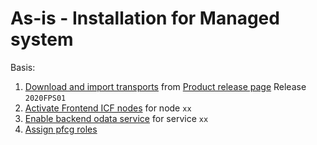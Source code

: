 # As-is - Installation for Managed system

Basis:
1. [Download and import transports](/inst/step-1.md) from [Product release page](https://github.com/fioritracker/asis-man/releases) Release `2020FPS01`
2. [Activate Frontend ICF nodes](/inst/step-2.md) for node `xx`
3. [Enable backend odata service](/inst/step-3.md) for service `xx`
4. [Assign pfcg roles](/inst/step-3.md)

